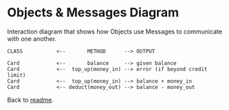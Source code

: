 # Objects & Messages Diagram

Interaction diagram that shows how Objects use Messages to communicate with one another.
```
CLASS           <--       METHOD      --> OUTPUT

Card            <--       balance     --> given balance
Card            <--  top_up(money_in) --> error (if beyond credit limit)
Card            <--  top_up(money_in) --> balance + money_in
Card            <-- deduct(money_out) --> balance - money_out
```
Back to [readme](README.md).
